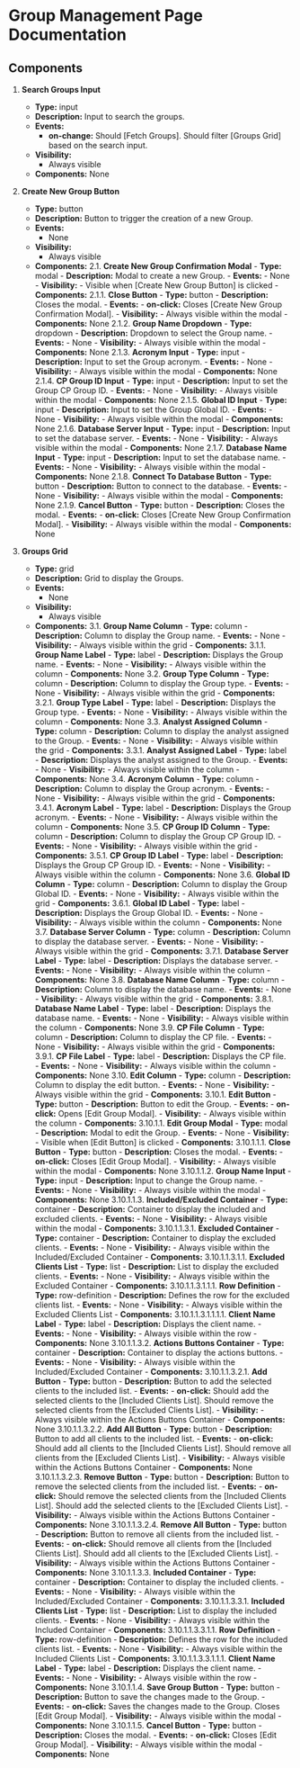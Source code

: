 # Group Management Page Documentation

## Components

1. **Search Groups Input**
   - **Type:** input
   - **Description:** Input to search the groups.
   - **Events:**
     - **on-change:** Should [Fetch Groups]. Should filter [Groups Grid] based on the search input.
   - **Visibility:**
     - Always visible
   - **Components:**
      None

2. **Create New Group Button**
   - **Type:** button
   - **Description:** Button to trigger the creation of a new Group.
   - **Events:**
     - None
   - **Visibility:**
     - Always visible
   - **Components:**
      2.1. **Create New Group Confirmation Modal**
         - **Type:** modal
         - **Description:** Modal to create a new Group.
         - **Events:**
           - None
         - **Visibility:**
           - Visible when [Create New Group Button] is clicked
         - **Components:**
            2.1.1. **Close Button**
               - **Type:** button
               - **Description:** Closes the modal.
               - **Events:**
                 - **on-click:** Closes [Create New Group Confirmation Modal].
               - **Visibility:**
                 - Always visible within the modal
               - **Components:**
                  None
            2.1.2. **Group Name Dropdown**
               - **Type:** dropdown
               - **Description:** Dropdown to select the Group name.
               - **Events:**
                 - None
               - **Visibility:**
                 - Always visible within the modal
               - **Components:**
                  None
            2.1.3. **Acronym Input**
               - **Type:** input
               - **Description:** Input to set the Group acronym.
               - **Events:**
                 - None
               - **Visibility:**
                 - Always visible within the modal
               - **Components:**
                  None
            2.1.4. **CP Group ID Input**
               - **Type:** input
               - **Description:** Input to set the Group CP Group ID.
               - **Events:**
                 - None
               - **Visibility:**
                 - Always visible within the modal
               - **Components:**
                  None
            2.1.5. **Global ID Input**
               - **Type:** input
               - **Description:** Input to set the Group Global ID.
               - **Events:**
                 - None
               - **Visibility:**
                 - Always visible within the modal
               - **Components:**
                  None
            2.1.6. **Database Server Input**
               - **Type:** input
               - **Description:** Input to set the database server.
               - **Events:**
                 - None
               - **Visibility:**
                 - Always visible within the modal
               - **Components:**
                  None
            2.1.7. **Database Name Input**
               - **Type:** input
               - **Description:** Input to set the database name.
               - **Events:**
                 - None
               - **Visibility:**
                 - Always visible within the modal
               - **Components:**
                  None
            2.1.8. **Connect To Database Button**
               - **Type:** button
               - **Description:** Button to connect to the database.
               - **Events:**
                 - None
               - **Visibility:**
                 - Always visible within the modal
               - **Components:**
                  None
            2.1.9. **Cancel Button**
               - **Type:** button
               - **Description:** Closes the modal.
               - **Events:**
                 - **on-click:** Closes [Create New Group Confirmation Modal].
               - **Visibility:**
                 - Always visible within the modal
               - **Components:**
                  None

3. **Groups Grid**
   - **Type:** grid
   - **Description:** Grid to display the Groups.
   - **Events:**
     - None
   - **Visibility:**
     - Always visible
   - **Components:**
      3.1. **Group Name Column**
         - **Type:** column
         - **Description:** Column to display the Group name.
         - **Events:**
           - None
         - **Visibility:**
           - Always visible within the grid
         - **Components:**
            3.1.1. **Group Name Label**
               - **Type:** label
               - **Description:** Displays the Group name.
               - **Events:**
                 - None
               - **Visibility:**
                 - Always visible within the column
               - **Components:**
                  None
      3.2. **Group Type Column**
         - **Type:** column
         - **Description:** Column to display the Group type.
         - **Events:**
           - None
         - **Visibility:**
           - Always visible within the grid
         - **Components:**
            3.2.1. **Group Type Label**
               - **Type:** label
               - **Description:** Displays the Group type.
               - **Events:**
                 - None
               - **Visibility:**
                 - Always visible within the column
               - **Components:**
                  None
      3.3. **Analyst Assigned Column**
         - **Type:** column
         - **Description:** Column to display the analyst assigned to the Group.
         - **Events:**
           - None
         - **Visibility:**
           - Always visible within the grid
         - **Components:**
            3.3.1. **Analyst Assigned Label**
               - **Type:** label
               - **Description:** Displays the analyst assigned to the Group.
               - **Events:**
                 - None
               - **Visibility:**
                 - Always visible within the column
               - **Components:**
                  None
      3.4. **Acronym Column**
         - **Type:** column
         - **Description:** Column to display the Group acronym.
         - **Events:**
           - None
         - **Visibility:**
           - Always visible within the grid
         - **Components:**
            3.4.1. **Acronym Label**
               - **Type:** label
               - **Description:** Displays the Group acronym.
               - **Events:**
                 - None
               - **Visibility:**
                 - Always visible within the column
               - **Components:**
                  None
      3.5. **CP Group ID Column**
         - **Type:** column
         - **Description:** Column to display the Group CP Group ID.
         - **Events:**
           - None
         - **Visibility:**
           - Always visible within the grid
         - **Components:**
            3.5.1. **CP Group ID Label**
               - **Type:** label
               - **Description:** Displays the Group CP Group ID.
               - **Events:**
                 - None
               - **Visibility:**
                 - Always visible within the column
               - **Components:**
                  None
      3.6. **Global ID Column**
         - **Type:** column
         - **Description:** Column to display the Group Global ID.
         - **Events:**
           - None
         - **Visibility:**
           - Always visible within the grid
         - **Components:**
            3.6.1. **Global ID Label**
               - **Type:** label
               - **Description:** Displays the Group Global ID.
               - **Events:**
                 - None
               - **Visibility:**
                 - Always visible within the column
               - **Components:**
                  None
      3.7. **Database Server Column**
         - **Type:** column
         - **Description:** Column to display the database server.
         - **Events:**
           - None
         - **Visibility:**
           - Always visible within the grid
         - **Components:**
            3.7.1. **Database Server Label**
               - **Type:** label
               - **Description:** Displays the database server.
               - **Events:**
                 - None
               - **Visibility:**
                 - Always visible within the column
               - **Components:**
                  None
      3.8. **Database Name Column**
         - **Type:** column
         - **Description:** Column to display the database name.
         - **Events:**
           - None
         - **Visibility:**
           - Always visible within the grid
         - **Components:**
            3.8.1. **Database Name Label**
               - **Type:** label
               - **Description:** Displays the database name.
               - **Events:**
                 - None
               - **Visibility:**
                 - Always visible within the column
               - **Components:**
                  None
      3.9. **CP File Column**
         - **Type:** column
         - **Description:** Column to display the CP file.
         - **Events:**
           - None
         - **Visibility:**
           - Always visible within the grid
         - **Components:**
            3.9.1. **CP File Label**
               - **Type:** label
               - **Description:** Displays the CP file.
               - **Events:**
                 - None
               - **Visibility:**
                 - Always visible within the column
               - **Components:**
                  None
      3.10. **Edit Column**
         - **Type:** column
         - **Description:** Column to display the edit button.
         - **Events:**
           - None
         - **Visibility:**
           - Always visible within the grid
         - **Components:**
            3.10.1. **Edit Button**
               - **Type:** button
               - **Description:** Button to edit the Group.
               - **Events:**
                 - **on-click:** Opens [Edit Group Modal].
               - **Visibility:**
                 - Always visible within the column
               - **Components:**
                  3.10.1.1. **Edit Group Modal**
                     - **Type:** modal
                     - **Description:** Modal to edit the Group.
                     - **Events:**
                       - None
                     - **Visibility:**
                       - Visible when [Edit Button] is clicked
                     - **Components:**
                        3.10.1.1.1. **Close Button**
                           - **Type:** button
                           - **Description:** Closes the modal.
                           - **Events:**
                             - **on-click:** Closes [Edit Group Modal].
                           - **Visibility:**
                             - Always visible within the modal
                           - **Components:**
                              None
                        3.10.1.1.2. **Group Name Input**
                           - **Type:** input
                           - **Description:** Input to change the Group name.
                           - **Events:**
                             - None
                           - **Visibility:**
                             - Always visible within the modal
                           - **Components:**
                              None
                        3.10.1.1.3. **Included/Excluded Container**
                           - **Type:** container
                           - **Description:** Container to display the included and excluded clients.
                           - **Events:**
                             - None
                           - **Visibility:**
                             - Always visible within the modal
                           - **Components:**
                              3.10.1.1.3.1. **Excluded Container**
                                 - **Type:** container
                                 - **Description:** Container to display the excluded clients.
                                 - **Events:**
                                   - None
                                 - **Visibility:**
                                   - Always visible within the Included/Excluded Container
                                 - **Components:**
                                    3.10.1.1.3.1.1. **Excluded Clients List**
                                       - **Type:** list
                                       - **Description:** List to display the excluded clients.
                                       - **Events:**
                                         - None
                                       - **Visibility:**
                                         - Always visible within the Excluded Container
                                       - **Components:**
                                          3.10.1.1.3.1.1.1. **Row Definition**
                                             - **Type:** row-definition
                                             - **Description:** Defines the row for the excluded clients list.
                                             - **Events:**
                                               - None
                                             - **Visibility:**
                                               - Always visible within the Excluded Clients List
                                             - **Components:**
                                                3.10.1.1.3.1.1.1.1. **Client Name Label**
                                                   - **Type:** label
                                                   - **Description:** Displays the client name.
                                                   - **Events:**
                                                     - None
                                                   - **Visibility:**
                                                     - Always visible within the row
                                                   - **Components:**
                                                      None
                              3.10.1.1.3.2. **Actions Buttons Container**
                                 - **Type:** container
                                 - **Description:** Container to display the actions buttons.
                                 - **Events:**
                                   - None
                                 - **Visibility:**
                                   - Always visible within the Included/Excluded Container
                                 - **Components:**
                                    3.10.1.1.3.2.1. **Add Button**
                                       - **Type:** button
                                       - **Description:** Button to add the selected clients to the included list.
                                       - **Events:**
                                         - **on-click:** Should add the selected clients to the [Included Clients List]. Should remove the selected clients from the [Excluded Clients List].
                                       - **Visibility:**
                                         - Always visible within the Actions Buttons Container
                                       - **Components:**
                                          None
                                    3.10.1.1.3.2.2. **Add All Button**
                                       - **Type:** button
                                       - **Description:** Button to add all clients to the included list.
                                       - **Events:**
                                         - **on-click:** Should add all clients to the [Included Clients List]. Should remove all clients from the [Excluded Clients List].
                                       - **Visibility:**
                                         - Always visible within the Actions Buttons Container
                                       - **Components:**
                                          None
                                    3.10.1.1.3.2.3. **Remove Button**
                                       - **Type:** button
                                       - **Description:** Button to remove the selected clients from the included list.
                                       - **Events:**
                                         - **on-click:** Should remove the selected clients from the [Included Clients List]. Should add the selected clients to the [Excluded Clients List].
                                       - **Visibility:**
                                         - Always visible within the Actions Buttons Container
                                       - **Components:**
                                          None
                                    3.10.1.1.3.2.4. **Remove All Button**
                                       - **Type:** button
                                       - **Description:** Button to remove all clients from the included list.
                                       - **Events:**
                                         - **on-click:** Should remove all clients from the [Included Clients List]. Should add all clients to the [Excluded Clients List].
                                       - **Visibility:**
                                         - Always visible within the Actions Buttons Container
                                       - **Components:**
                                          None
                              3.10.1.1.3.3. **Included Container**
                                 - **Type:** container
                                 - **Description:** Container to display the included clients.
                                 - **Events:**
                                   - None
                                 - **Visibility:**
                                   - Always visible within the Included/Excluded Container
                                 - **Components:**
                                    3.10.1.1.3.3.1. **Included Clients List**
                                       - **Type:** list
                                       - **Description:** List to display the included clients.
                                       - **Events:**
                                         - None
                                       - **Visibility:**
                                         - Always visible within the Included Container
                                       - **Components:**
                                          3.10.1.1.3.3.1.1. **Row Definition**
                                             - **Type:** row-definition
                                             - **Description:** Defines the row for the included clients list.
                                             - **Events:**
                                               - None
                                             - **Visibility:**
                                               - Always visible within the Included Clients List
                                             - **Components:**
                                                3.10.1.1.3.3.1.1.1. **Client Name Label**
                                                   - **Type:** label
                                                   - **Description:** Displays the client name.
                                                   - **Events:**
                                                     - None
                                                   - **Visibility:**
                                                     - Always visible within the row
                                                   - **Components:**
                                                      None
                        3.10.1.1.4. **Save Group Button**
                           - **Type:** button
                           - **Description:** Button to save the changes made to the Group.
                           - **Events:**
                             - **on-click:** Saves the changes made to the Group. Closes [Edit Group Modal].
                           - **Visibility:**
                             - Always visible within the modal
                           - **Components:**
                              None
                        3.10.1.1.5. **Cancel Button**
                           - **Type:** button
                           - **Description:** Closes the modal.
                           - **Events:**
                             - **on-click:** Closes [Edit Group Modal].
                           - **Visibility:**
                             - Always visible within the modal
                           - **Components:**
                              None